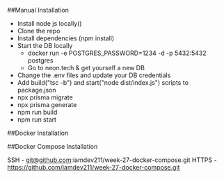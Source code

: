 ##Manual Installation
 - Install node js locally()
 - Clone the repo
 - Install dependencies (npm install)
 - Start the DB locally
    - docker run -e POSTGRES_PASSWORD=1234 -d -p 5432:5432 postgres
    - Go to neon.tech & get yourself a new DB
 - Change the .env files and update your DB credentials
 - Add build("tsc -b") and start("node dist/index.js") scripts to package.json
 - npx prisma migrate
 - npx prisma generate
 - npm run build
 - npm run start

##Docker Installation


##Docker Compose Installation


SSH - git@github.com:iamdev211/week-27-docker-compose.git
HTTPS - https://github.com/iamdev211/week-27-docker-compose.git